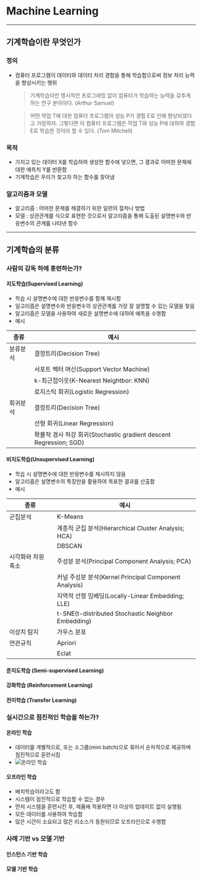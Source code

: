 # Machine Learning

---

## 기계학습이란 무엇인가

### 정의
- 컴퓨터 프로그램이 데이터와 데이터 처리 경험을 통해 학습함으로써 정보 처리 능력을 향상시키는 행위
    > 기계학습이란 명시적인 프로그래밍 없이 컴퓨터가 학습하는 능력을 갖추게 하는 연구 분야이다. (Arthur Samuel)

    > 어떤 작업 T에 대한 컴퓨터 프로그램의 성능 P가 경험 E로 인해 향상되었다고 가정하자. 그렇다면 이 컴퓨터 프로그램은 작업 T와 성능 P에 대하여 경험 E로 학습한 것이라 할 수 있다. (Tom Mitchell)

### 목적
- 가지고 있는 데이터 X를 학습하여 생성한 함수에 넣으면, 그 결과로 어떠한 문제에 대한 예측치 Y를 반환함
- 기계학습은 우리가 찾고자 하는 함수를 찾아냄

### 알고리즘과 모델
- 알고리즘 : 어떠한 문제를 해결하기 위한 일련의 절차나 방법
- 모델 : 상관관계를 식으로 표현한 것으로서 알고리즘을 통해 도출된 설명변수와 반응변수의 관계를 나타낸 함수
   
---   
   
## 기계학습의 분류

### 사람의 감독 하에 훈련하는가?

#### 지도학습(Supervised Learning)

- 학습 시 설명변수에 대한 반응변수를 함께 제시함
- 일고리즘은 설명변수와 반응변수의 상관관계를 가장 잘 설명할 수 있는 모델을 찾음
- 알고리즘은 모델을 사용하여 새로운 설명변수에 대하여 예측을 수행함
- 예시

| 종류 | 예시 |
|---|---|
| 분류분석 | 결정트리(Decision Tree) |
| | 서포트 벡터 머신(Support Vector Machine) |
| | k-최근접이웃(K-Nearest Neightbor: KNN) |
| | 로지스틱 회귀(Logistic Regression) |
| 회귀분석 | 결정트리(Decision Tree) |
| | 선형 회귀(Linear Regression) |
| | 확률적 경사 하강 회귀(Stochastic gradient descent Regression; SGD)|


#### 비지도학습(Unsupervised Learning)

- 학습 시 설명변수에 대한 반응변수를 제시하지 않음
- 알고리즘은 설명변수의 특징만을 활용하여 목표한 결과를 산출함
- 예시

| 종류 | 예시 |
|---|---|
| 군집분석 | K-Means |
| | 계층적 군집 분석(Hierarchical Cluster Analysis; HCA) |
| | DBSCAN | 
| 시각화와 차원 축소 | 주성분 분석(Principal Component Analysis; PCA) |
| | 커널 주성분 분석(Kernel Principal Component Analysis) |
| | 지역적 선형 임베딩(Locally-Linear Embedding; LLE) |
| | t-SNE(t-distributed Stochastic Neighbor Embedding) |
| 이상치 탐지 | 가우스 분포 |
| 연관규칙 | Apriori |
| | Eclat |

#### 준지도학습 (Semi-supervised Learning)

#### 강화학습 (Reinforcement Learning)

#### 전이학습 (Transfer Learning)


### 실시간으로 점진적인 학습을 하는가?

#### 온라인 학습

- 데이터를 개별적으로, 또는 소그룹(mini batch)으로 묶어서 순차적으로 제공하며 점진적으로 훈련시킴    
- ![온라인 학습](https://tensorflowkorea.files.wordpress.com/2018/05/e18489e185b3e1848fe185b3e18485e185b5e186abe18489e185a3e186ba-2018-05-24-e1848be185a9e18492e185ae-6-23-50.png?w=768)   


#### 오프라인 학습

- 배치학습이라고도 함
- 시스템이 점진적으로 학습할 수 없는 경우
- 먼저 시스템을 훈련시킨 후, 제품에 적용하면 더 이상의 업데이트 없이 실행됨
- 모든 데이터를 사용하여 학습함
- 많은 시간이 소요되고 많은 리소스가 동원되므로 오프라인으로 수행함

    
### 사례 기반 vs 모델 기반

#### 인스턴스 기반 학습

#### 모델 기반 학습